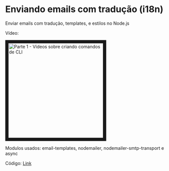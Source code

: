 # Enviando emails com tradução (i18n)

Enviar emails com tradução, templates, e estilos no Node.js

Vídeo:

<a href="https://www.youtube.com/watch?v=D6At44cVYkA" target="_blank"><img src="http://img.youtube.com/vi/D6At44cVYkA/0.jpg" 
alt="Parte 1 - Vídeos sobre criando comandos de CLI" width="300" border="10" /></a>

Modulos usados: email-templates, nodemailer, nodemailer-smtp-transport e async

Código: [Link](cods/newsletter-i18n)

